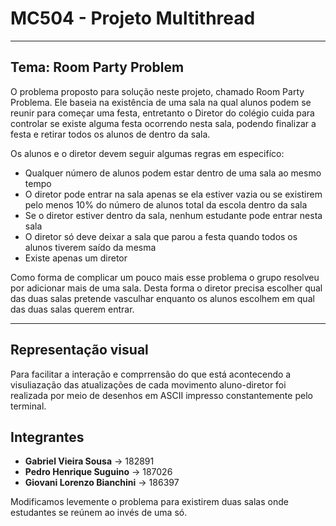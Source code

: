 # MC504 - Projeto Multithread

---

## Tema: Room Party Problem

O problema proposto para solução neste projeto, chamado Room Party Problema. Ele baseia na existência de uma sala na qual alunos podem se reunir para começar uma festa, entretanto o Diretor do colégio cuida para controlar se existe alguma festa ocorrendo nesta sala, podendo finalizar a festa e retirar todos os alunos de dentro da sala.

Os alunos e o diretor devem seguir algumas regras em especifíco:

- Qualquer número de alunos podem estar dentro de uma sala ao mesmo tempo
- O diretor pode entrar na sala apenas se ela estiver vazia ou se existirem pelo menos 10% do número de alunos total da escola dentro da sala
- Se o diretor estiver dentro da sala, nenhum estudante pode entrar nesta sala
- O diretor só deve deixar a sala que parou a festa quando todos os alunos tiverem saído da mesma
- Existe apenas um diretor

Como forma de complicar um pouco mais esse problema o grupo resolveu por adicionar mais de uma sala. Desta forma o diretor precisa escolher qual das duas salas pretende vasculhar enquanto os alunos escolhem em qual das duas salas querem entrar.

---

## Representação visual

Para facilitar a interação e comprrensão do que está acontecendo a visuliazação das atualizações de cada movimento aluno-diretor foi realizada por meio de desenhos em ASCII impresso constantemente pelo terminal.



## Integrantes

- **Gabriel Vieira Sousa** -> 182891
- **Pedro Henrique Suguino** -> 187026
- **Giovani Lorenzo Bianchini** -> 186397


Modificamos levemente o problema para existirem duas salas onde estudantes se reúnem ao invés de uma só.

